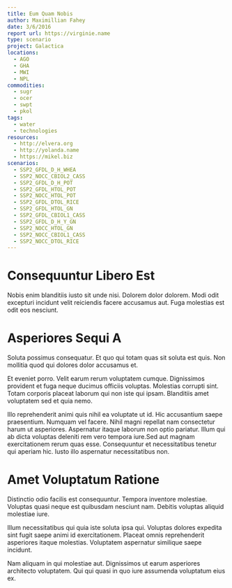 ```yaml
---
title: Eum Quam Nobis
author: Maximillian Fahey
date: 3/6/2016
report url: https://virginie.name
type: scenario
project: Galactica
locations:
  - AGO
  - GHA
  - MWI
  - NPL
commodities:
  - sugr
  - ocer
  - swpt
  - pkol
tags:
  - water
  - technologies
resources:
  - http://elvera.org
  - http://yolanda.name
  - https://mikel.biz
scenarios:
  - SSP2_GFDL_D_H_WHEA
  - SSP2_NOCC_CBIOL2_CASS
  - SSP2_GFDL_D_H_POT
  - SSP2_GFDL_HTOL_POT
  - SSP2_NOCC_HTOL_POT
  - SSP2_GFDL_DTOL_RICE
  - SSP2_GFDL_HTOL_GN
  - SSP2_GFDL_CBIOL1_CASS
  - SSP2_GFDL_D_H_Y_GN
  - SSP2_NOCC_HTOL_GN
  - SSP2_NOCC_CBIOL1_CASS
  - SSP2_NOCC_DTOL_RICE
---
```

# Consequuntur Libero Est
Nobis enim blanditiis iusto sit unde nisi. Dolorem dolor dolorem. Modi odit excepturi incidunt velit reiciendis facere accusamus aut. Fuga molestias est odit eos nesciunt.

# Asperiores Sequi A
Soluta possimus consequatur. Et quo qui totam quas sit soluta est quis. Non mollitia quod qui dolores dolor accusamus et.
 Et eveniet porro. Velit earum rerum voluptatem cumque. Dignissimos provident et fuga neque ducimus officiis voluptas. Molestias corrupti sint. Totam corporis placeat laborum qui non iste qui ipsam. Blanditiis amet voluptatem sed et quia nemo.
 Illo reprehenderit animi quis nihil ea voluptate ut id. Hic accusantium saepe praesentium. Numquam vel facere. Nihil magni repellat nam consectetur harum ut asperiores. Aspernatur itaque laborum non optio pariatur. Illum qui ab dicta voluptas deleniti rem vero tempora iure.Sed aut magnam exercitationem rerum quas esse. Consequuntur et necessitatibus tenetur qui aperiam hic. Iusto illo aspernatur necessitatibus non.

# Amet Voluptatum Ratione
Distinctio odio facilis est consequuntur. Tempora inventore molestiae. Voluptas quasi neque est quibusdam nesciunt nam. Debitis voluptas aliquid molestiae iure.
 Illum necessitatibus qui quia iste soluta ipsa qui. Voluptas dolores expedita sint fugit saepe animi id exercitationem. Placeat omnis reprehenderit asperiores itaque molestias. Voluptatem aspernatur similique saepe incidunt.
 Nam aliquam in qui molestiae aut. Dignissimos ut earum asperiores architecto voluptatem. Qui qui quasi in quo iure assumenda voluptatum eius ex.
